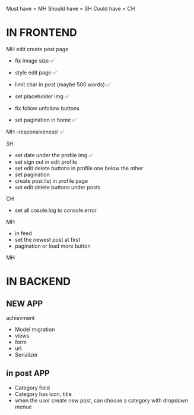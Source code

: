 
Must have = MH   Should have = SH    Could have = CH 
# IN FRONTEND 
MH
edit create post page 
- fix image size ✅
- style edit page ✅
- limit char in post (maybe 500 words) ✅
- set placeholder img ✅

- fix follow unfollow buttons
- set pagination in home ✅

MH
-responsiveness! ✅

SH
- set date under the profile img ✅
- set sign out in edit profile
- set edit delete buttons in profile one below the other
- set pagination 
- create post list in profile page 
- set edit delete buttons under posts

CH
- set all cosole.log to console.error

MH
- in feed 
- set the newest post at first
- pagination or load more button

MH
# IN BACKEND 
## NEW APP 
 achievment
- Model
migration 
- views
- form
- url
- Serializer


## in post APP
- Category field
- Category has icon, title 
- when the user create new post, can choose a category with dropdown menue 
